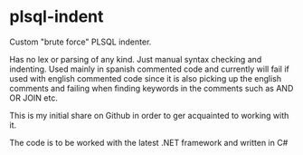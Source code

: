 # plsql-indent
Custom "brute force" PLSQL indenter. 

Has no lex or parsing of any kind. Just manual syntax checking and indenting. Used mainly in spanish commented code and currently will fail if used with english commented code since it is also picking up the english comments and failing when finding keywords in the comments such as AND OR JOIN etc.

This is my initial share on Github in order to ger acquainted to working with it.

The code is to be worked with the latest .NET framework and written in C#
